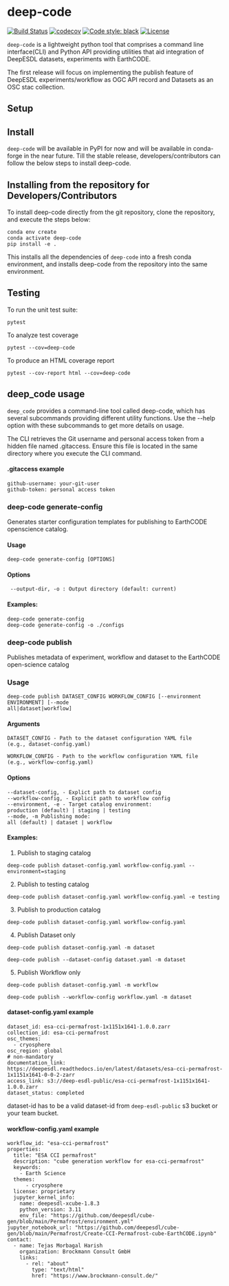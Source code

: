 # deep-code

[![Build Status](https://github.com/deepesdl/deep-code/actions/workflows/unittest-workflow.yaml/badge.svg)](https://github.com/deepesdl/deep-code/actions/workflows/unittest-workflow.yaml)
[![codecov](https://codecov.io/gh/deepesdl/deep-code/graph/badge.svg?token=47MQXOXWOK)](https://codecov.io/gh/deepesdl/deep-code)
[![Code style: black](https://img.shields.io/badge/code%20style-black-000000.svg)](https://github.com/psf/black)
[![License](https://img.shields.io/github/license/dcs4cop/xcube-smos)](https://github.com/deepesdl/deep-code/blob/main/LICENSE)

`deep-code` is a lightweight python tool that comprises a command line interface(CLI) 
and Python API providing utilities that aid integration of DeepESDL datasets, 
experiments with EarthCODE.

The first release will focus on implementing the publish feature of DeepESDL 
experiments/workflow as OGC API record and Datasets as an OSC stac collection.

## Setup

## Install
`deep-code` will be available in PyPI for now and will be available in conda-forge 
in the near future. Till the stable release,
developers/contributors can follow the below steps to install deep-code.

## Installing from the repository for Developers/Contributors

To install deep-code directly from the git repository, clone the repository, and execute the steps below:

```commandline
conda env create
conda activate deep-code
pip install -e .
```

This installs all the dependencies of `deep-code` into a fresh conda environment, 
and installs deep-code from the repository into the same environment.

## Testing

To run the unit test suite:

```commandline
pytest
```

To analyze test coverage
```shell
pytest --cov=deep-code
```

To produce an HTML coverage report

```commandline
pytest --cov-report html --cov=deep-code
```

## deep_code usage

`deep_code` provides a command-line tool called deep-code, which has several subcommands 
providing different utility functions.
Use the --help option with these subcommands to get more details on usage.

The CLI retrieves the Git username and personal access token from a hidden file named 
.gitaccess. Ensure this file is located in the same directory where you execute the CLI
command.

#### .gitaccess example

```
github-username: your-git-user
github-token: personal access token
```
### deep-code generate-config

Generates starter configuration templates for publishing to EarthCODE openscience 
catalog.

#### Usage
```
deep-code generate-config [OPTIONS]
```

#### Options
     --output-dir, -o : Output directory (default: current)

#### Examples:
```
deep-code generate-config
deep-code generate-config -o ./configs
```

###  deep-code publish

Publishes metadata of experiment, workflow and dataset to the EarthCODE open-science 
catalog

### Usage
```
deep-code publish DATASET_CONFIG WORKFLOW_CONFIG [--environment ENVIRONMENT] [--mode 
all|dataset|workflow]
 ```

#### Arguments
    DATASET_CONFIG - Path to the dataset configuration YAML file
    (e.g., dataset-config.yaml)

    WORKFLOW_CONFIG - Path to the workflow configuration YAML file
    (e.g., workflow-config.yaml)

#### Options
    --dataset-config, - Explict path to dataset config
    --workflow-config, - Explicit path to workflow config
    --environment, -e - Target catalog environment:
    production (default) | staging | testing
    --mode, -m Publishing mode:
    all (default) | dataset | workflow

#### Examples:
1. Publish to staging catalog
```
deep-code publish dataset-config.yaml workflow-config.yaml --environment=staging
```
2. Publish to testing catalog
```
deep-code publish dataset-config.yaml workflow-config.yaml -e testing
```
3. Publish to production catalog
```
deep-code publish dataset-config.yaml workflow-config.yaml
```
4. Publish Dataset only
```
deep-code publish dataset-config.yaml -m dataset

deep-code publish --dataset-config dataset.yaml -m dataset
```
5. Publish Workflow only
```
deep-code publish dataset-config.yaml -m workflow

deep-code publish --workflow-config workflow.yaml -m dataset
```
#### dataset-config.yaml example

```
dataset_id: esa-cci-permafrost-1x1151x1641-1.0.0.zarr
collection_id: esa-cci-permafrost
osc_themes:
  - cryosphere
osc_region: global
# non-mandatory
documentation_link: https://deepesdl.readthedocs.io/en/latest/datasets/esa-cci-permafrost-1x1151x1641-0-0-2-zarr
access_link: s3://deep-esdl-public/esa-cci-permafrost-1x1151x1641-1.0.0.zarr
dataset_status: completed
```

dataset-id has to be a valid dataset-id from `deep-esdl-public` s3 bucket or your team 
bucket.

#### workflow-config.yaml example

```
workflow_id: "esa-cci-permafrost"
properties:
  title: "ESA CCI permafrost"
  description: "cube generation workflow for esa-cci-permafrost"
  keywords:
    - Earth Science
  themes:
      - cryosphere
  license: proprietary
  jupyter_kernel_info:
    name: deepesdl-xcube-1.8.3
    python_version: 3.11
    env_file: "https://github.com/deepesdl/cube-gen/blob/main/Permafrost/environment.yml"
jupyter_notebook_url: "https://github.com/deepesdl/cube-gen/blob/main/Permafrost/Create-CCI-Permafrost-cube-EarthCODE.ipynb"
contact:
  - name: Tejas Morbagal Harish
    organization: Brockmann Consult GmbH
    links:
      - rel: "about"
        type: "text/html"
        href: "https://www.brockmann-consult.de/"
```
